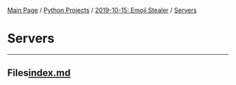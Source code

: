 [Main Page](/) / [Python Projects](/python) / [2019-10-15: Emoji Stealer](2019-10-15_Emoji_Stealer) / [Servers](Servers)

# Servers

-----

## Files[index.md](index.md)